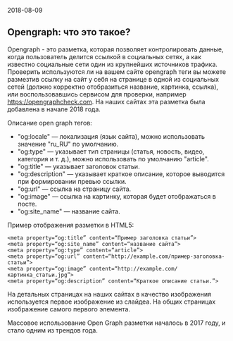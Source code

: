 2018-08-09

Opengraph: что это такое?
-
Opengraph - это разметка, которая позволяет контролировать данные, когда пользователь делится ссылкой в социальных сетях,
а как известно социальные сети один из крупнейших источников трафика. Проверить используются ли на вашем сайте
opengraph теги вы можете размезтив ссылку на сайт у себя на странице в одной из социальных сетей (должно корректно отобразиться название, картинка, ссылка), или
воспользовавшись сервисом для проверки, например https://opengraphcheck.com.
На наших сайтах эта разметка была добавлена в начале 2018 года.

Описание open graph тегов:

- "og:locale" — локализация (язык сайта), можно использовать значение "ru_RU" по умолчанию.
- "og:type" — указывает тип страницы (статья, новость, видео, категория и т. д.), можно использовать по умолчанию "article".
- "og:title" — указывает заголовок статьи.
- "og:description" — указывает краткое описание, которое выводится при формировании превью ссылки.
- "og:url" — ссылка на страницу сайта.
- "og:image" — ссылка на картинку, которая будет отображаться в посте.
- "og:site_name" — название сайта.

Пример отображения разметки в HTML5:

```
<meta property=“og:title” content=“Пример заголовка статьи”>
<meta property=“og:site_name” content=“название сайта”>
<meta property=“og:type” content=“article”>
<meta property=“og:url” content=“http://example.com/пример-заголовка-статьи”>
<meta property=“og:image” content=“http://example.com/картинка_статьи.jpg”>
<meta property=“og:description” content=“Краткое описание статьи.”>
```

На детальных страницах на наших сайтах в качество изображения используется первое изображение из слайдеа. На общих страницах изображение самого первого элемента.

Массовое использование Open Graph разметки началось в 2017 году, и стало одним из трендов года.
